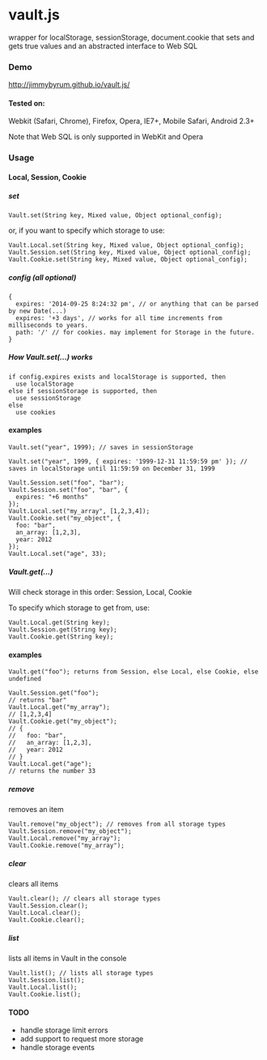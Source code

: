 vault.js
===============

wrapper for localStorage, sessionStorage, document.cookie that sets and gets true values and an abstracted interface to Web SQL

### Demo
http://jimmybyrum.github.io/vault.js/

#### Tested on:
Webkit (Safari, Chrome), Firefox, Opera, IE7+, Mobile Safari, Android 2.3+

Note that Web SQL is only supported in WebKit and Opera

### Usage

#### Local, Session, Cookie

##### set
```
Vault.set(String key, Mixed value, Object optional_config);
```
or, if you want to specify which storage to use:
```
Vault.Local.set(String key, Mixed value, Object optional_config);
Vault.Session.set(String key, Mixed value, Object optional_config);
Vault.Cookie.set(String key, Mixed value, Object optional_config);
```

##### config (all optional)
```
{
  expires: '2014-09-25 8:24:32 pm', // or anything that can be parsed by new Date(...)
  expires: '+3 days', // works for all time increments from milliseconds to years.
  path: '/' // for cookies. may implement for Storage in the future.
}
```

##### How Vault.set(...) works
```
if config.expires exists and localStorage is supported, then
  use localStorage
else if sessionStorage is supported, then
  use sessionStorage
else
  use cookies
```

#### examples

```
Vault.set("year", 1999); // saves in sessionStorage

Vault.set("year", 1999, { expires: '1999-12-31 11:59:59 pm' }); // saves in localStorage until 11:59:59 on December 31, 1999

Vault.Session.set("foo", "bar");
Vault.Session.set("foo", "bar", {
  expires: "+6 months"
});
Vault.Local.set("my_array", [1,2,3,4]);
Vault.Cookie.set("my_object", {
  foo: "bar",
  an_array: [1,2,3],
  year: 2012
});
Vault.Local.set("age", 33);
```

##### Vault.get(...)
Will check storage in this order: Session, Local, Cookie

To specify which storage to get from, use:
```
Vault.Local.get(String key);
Vault.Session.get(String key);
Vault.Cookie.get(String key);
```

#### examples
```
Vault.get("foo"); returns from Session, else Local, else Cookie, else undefined

Vault.Session.get("foo");
// returns "bar"
Vault.Local.get("my_array");
// [1,2,3,4]
Vault.Cookie.get("my_object");
// {
//   foo: "bar",
//   an_array: [1,2,3],
//   year: 2012
// }
Vault.Local.get("age");
// returns the number 33
```

##### remove
removes an item
```
Vault.remove("my_object"); // removes from all storage types
Vault.Session.remove("my_object");
Vault.Local.remove("my_array");
Vault.Cookie.remove("my_array");
```

##### clear
clears all items
```
Vault.clear(); // clears all storage types
Vault.Session.clear();
Vault.Local.clear();
Vault.Cookie.clear();
```

##### list
lists all items in Vault in the console
```
Vault.list(); // lists all storage types
Vault.Session.list();
Vault.Local.list();
Vault.Cookie.list();
```

#### TODO
- handle storage limit errors
- add support to request more storage
- handle storage events
